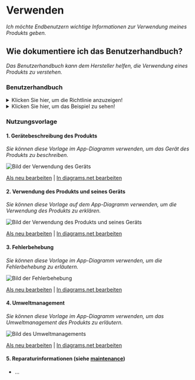 # **Verwenden**

*Ich möchte Endbenutzern wichtige Informationen zur Verwendung meines Produkts geben.*

## **Wie dokumentiere ich das Benutzerhandbuch?**

*Das Benutzerhandbuch kann dem Hersteller helfen, die Verwendung eines Produkts zu verstehen.*

### **Benutzerhandbuch**
<Details>
  <summary>Klicken Sie hier, um die Richtlinie anzuzeigen!</summary>
 
 - **Definition:** *Das Benutzerhandbuch besteht aus Informationen, die es Endbenutzern ermöglichen, das Produkt ordnungsgemäß zu bedienen, und es hilft technisch nicht versierten Personen, einfache Probleme ohne Expertenunterstützung zu lokalisieren und zu lösen.*

  ```
Was sollte die Dokumentation des Benutzerhandbuchs beinhalten?

1. Beschreibung des Geräts des Produkts, einschließlich:
   - Gerätename und seine Definition
   - Vermittlung der Grundlagen und technischen Spezifikationen
2. Die Nutzung des Produkts und seines Geräts besteht aus
   - Benötigte Materialien
      - App
      -Software
      -Firmware
   - Verfahren
      - Einbauanleitung inkl
         - Firmware-Installation
         - Software Installation
         - App-Installation
      - Setup-Anweisungen enthalten
         - Software-Setup
         - Firmware-Setup
         - App-Setup
      - Erläutert, wie die Firmware auf die neueste Version aktualisiert wird
3. Abschnitt Fehlerbehebung
   - Anweisungen zur Lösung von Problemen
   - Melden von Problemen und Problemen in den Foren und im Chat
   - Feedback von Benutzern
4. Umweltmanagement
   - Schutz vor heißen oder kalten Wetterbedingungen
   - Bestimmung des akzeptablen Temperaturbereichs
5. Reparaturinformationen (siehe Wartung)

Wie kann der Prozess der Benutzerführung visualisiert werden?
1. Bilder
2. Videos
  ```
 </details>
 
 <Details>
  <summary>Klicken Sie hier, um das Beispiel zu sehen!</summary>
 
 *Einige Beispiele von Open-Source-Projekten, die das Benutzerhandbuch zeigen.*
  
 #### *Beispiel 1:* [PSLab-Oszilloskop](https://docs.pslab.io/tutorials/oscilloscope.html#tutorials-oscilloscope--page-root)
  
 #### *Beispiel 2:* [Benutzerhandbuch für PX4 Vision](https://docs.px4.io/master/en/#how-do-i-get-started)
 
 #### *Beispiel 3:* [Echopen-Projekt](https://echopen.gitbooks.io/echopen_prototyping/content/introduction/new_introduction.html)
 
 #### *Beispiel 4:* [Poppy-Projekt ]( https://docs.poppy-project.org/en/)
 
 #### *Beispiel 5:* [FarmBot Genesis V1.5 ]( https://genesis.farm.bot/v1.5/Extras/troubleshooting)
</details>

### Nutzungsvorlage

  #### 1. Gerätebeschreibung des Produkts
 
   *Sie können diese Vorlage im App-Diagramm verwenden, um das Gerät des Produkts zu beschreiben.*
 
![Bild der Verwendung des Geräts](https://github.com/OPEN-NEXT/WP2.3-Guideline-and-templatefor-documentation-of-OSH-design-reuse/blob/main/Sources/Images/Use%20das%20Produkt%20und%20Gerät.jpg)

 <a href="https://app.diagrams.net/#Hamerezoji1362%2Fdrawio-github%2Fmaster%2Fuse%20the%20product%20and%20device.drawio">Als neu bearbeiten</a> | <a href="https://app.diagrams.net/#Hamerezoji1362%2Fdrawio-github%2Fmaster%2Fuse%20the%20product%20and%20device.png">In diagrams.net bearbeiten</a>
     
 #### 2. Verwendung des Produkts und seines Geräts
 
  *Sie können diese Vorlage auf dem App-Diagramm verwenden, um die Verwendung des Produkts zu erklären.*
 
![Bild der Verwendung des Produkts und seines Geräts](https://github.com/OPEN-NEXT/WP2.3-Guideline-and-templatefor-documentation-of-OSH-design-reuse/blob/main/Sources/Bilder/Beschreibung%20of%20the%20device%20of%20the%20product.jpg)

 <a href="https://app.diagrams.net/#Hamerezoji1362%2Fdrawio-github%2Fmaster%2FDescription%20of%20the%20device%20of%20the%20product.drawio">Als neu bearbeiten</a> | <a href="https://app.diagrams.net/#Hamerezoji1362%2Fdrawio-github%2Fmaster%2FDescription%20of%20the%20device%20of%20the%20product.png">In diagrams.net bearbeiten</a>

#### 3. Fehlerbehebung

  *Sie können diese Vorlage im App-Diagramm verwenden, um die Fehlerbehebung zu erläutern.*
 
![Bild der Fehlerbehebung](https://github.com/OPEN-NEXT/WP2.3-Guideline-and-templatefor-documentation-of-OSH-design-reuse/blob/main/Sources/Images/Troubleshooting.jpg )

 <a href="https://app.diagrams.net/#Hamerezoji1362%2Fdrawio-github%2Fmaster%2FTroubleshooting.drawio">Als neu bearbeiten</a> | <a href="https://app.diagrams.net/#Hamerezoji1362%2Fdrawio-github%2Fmaster%2Ftroubleshooting.png">In diagrams.net bearbeiten</a>
 
#### 4. Umweltmanagement

 *Sie können diese Vorlage im App-Diagramm verwenden, um das Umweltmanagement des Produkts zu erläutern.*
 
![Bild des Umweltmanagements](https://github.com/OPEN-NEXT/WP2.3-Guideline-and-templatefor-documentation-of-OSH-design-reuse/blob/main/Sources/Images/Envronmental%20management.png)

 <a href="https://app.diagrams.net/#Hamerezoji1362%2Fdrawio-github%2Fmaster%2FEnvironmental%20management.drawio">Als neu bearbeiten</a> | <a href="https://app.diagrams.net/#Hamerezoji1362%2Fdrawio-github%2Fmaster%2FEnvronmental%20management.png">In diagrams.net bearbeiten</a>
 
#### 5. Reparaturinformationen (siehe [maintenance](https://github.com/OPEN-NEXT/WP2.3-Guideline-and-templatefor-documentation-of-OSH-design-reuse/tree/main/Dokumentation/7.%20Wartung))
 * ...
